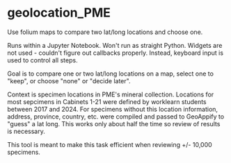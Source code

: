 # geolocation_PME
Use folium maps to compare two lat/long locations and choose one.

Runs within a Jupyter Notebook. Won't run as straight Python.
Widgets are not used - couldn't figure out callbacks properly.
Instead, keyboard input is used to control all steps.

Goal is to compare one or two lat/long locations on a map,
select one to "keep", or choose "none" or "decide later".

Context is specimen locations in PME's mineral collection. 
Locations for most sepcimens in Cabinets 1-21 were defined by 
worklearn students between 2017 and 2024. For specimens without this
location information, address, province, country, etc. were compiled
and passed to GeoAppify to "guess" a lat long. This works only about half
the time so review of results is necessary. 

This tool is meant to make this task efficient when reviewing +/- 10,000 specimens.
